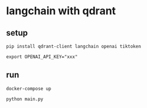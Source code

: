 # langchain with qdrant

## setup

```shell
pip install qdrant-client langchain openai tiktoken
```

```shell
export OPENAI_API_KEY="xxx"
```

## run

```shell
docker-compose up
```

```shell
python main.py
```

